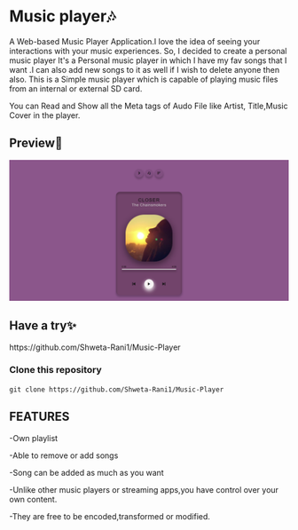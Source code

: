 <h1>Music player🎶</h2>

A Web-based Music Player Application.I love the idea of seeing your interactions with your music experiences. So, I decided to create a personal music player
It's a Personal music player in which I have my fav songs that I want .I can also add new songs to it as well if I wish to delete anyone then also.
This is a Simple music player which is capable of playing music files from an internal or external SD card. 

You can Read and Show all the Meta tags of Audo File like Artist, Title,Music Cover in the player.
 
 <h2>Preview👀</h2>
  
![](Screenshot.png)

<h2>Have a try✨</h2>
https://github.com/Shweta-Rani1/Music-Player
<h3>Clone this repository</h3>

```
git clone https://github.com/Shweta-Rani1/Music-Player
```
<h2>FEATURES</h2>

-Own playlist

-Able to remove or add songs

-Song can be added as much as you want

-Unlike other music players or streaming apps,you have control over your own content.

-They are free to be encoded,transformed or modified. 



